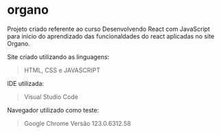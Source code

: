 # organo
Projeto criado referente ao curso Desenvolvendo React com JavaScript para inicio do aprendizado das funcionaldades do react aplicadas no site Organo. 

Site criado utilizando as linguagens:
> HTML, CSS e JAVASCRIPT

IDE utilizada:
> Visual Studio Code

Navegador utilizado como teste:
> Google Chrome Versão 123.0.6312.58